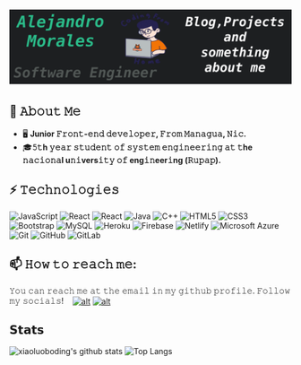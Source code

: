 <h1 align="center">
  <img src="https://github.com/alexbob17/alexbob17/blob/main/New%20Project.png?raw=true" alt="Alejandro Morales" />
</h1>

## :book: 𝙰𝚋𝚘𝚞𝚝 𝙼𝚎
- 🖥 **Junior 𝙵𝚛𝚘𝚗𝚝-𝚎𝚗𝚍 𝚍𝚎𝚟𝚎𝚕𝚘𝚙𝚎𝚛, 𝙵𝚛𝚘𝚖 𝙼𝚊𝚗𝚊𝚐𝚞𝚊, 𝙽𝚒𝚌.** 
- 🎓**𝟻𝚝h 𝚢𝚎𝚊𝚛 𝚜𝚝𝚞𝚍𝚎𝚗𝚝 𝚘𝚏 𝚜𝚢𝚜𝚝𝚎𝚖 𝚎𝚗𝚐𝚒𝚗𝚎𝚎𝚛𝚒𝚗𝚐 𝚊𝚝 𝚝he 𝚗𝚊𝚌𝚒𝚘𝚗𝚊l u𝚗𝚒vers𝚒𝚝𝚢 𝚘𝚏 eng𝚒𝚗eer𝚒ng (𝚁𝚞𝚙𝚊𝚙).**




## ⚡ 𝚃𝚎𝚌𝚑𝚗𝚘𝚕𝚘𝚐𝚒𝚎𝚜
![JavaScript](https://img.shields.io/badge/-JavaScript-white?style=flat-square&logo=javascript)
![React](https://img.shields.io/badge/-React-white?style=flat-square&logo=react)
![React](https://img.shields.io/badge/-Php-blue?style=flat-square&logo=php)
![Java](https://img.shields.io/badge/-java-E34A86?style=flat-square&logo=java)
![C++](https://img.shields.io/badge/-C++-00599C?style=flat-square&logo=c)
![HTML5](https://img.shields.io/badge/-HTML5-E34F26?style=flat-square&logo=html5&logoColor=white)
![CSS3](https://img.shields.io/badge/-CSS3-1572B6?style=flat-square&logo=css3)
![Bootstrap](https://img.shields.io/badge/-Bootstrap-563D7C?style=flat-square&logo=bootstrap)
![MySQL](https://img.shields.io/badge/-MySQL-black?style=flat-square&logo=mysql)
![Heroku](https://img.shields.io/badge/-Heroku-430098?style=flat-square&logo=heroku)
![Firebase](https://img.shields.io/badge/-Firebase-white?style=flat-square&logo=firebase)
![Netlify](https://img.shields.io/badge/-Netlify-black?style=flat-square&logo=netlify)
![Microsoft Azure](https://img.shields.io/badge/Microsoft%20Azure-232F7E?style=flat-square&logo=microsoft-azure)
![Git](https://img.shields.io/badge/-Git-black?style=flat-square&logo=git)
![GitHub](https://img.shields.io/badge/-GitHub-181717?style=flat-square&logo=github)
![GitLab](https://img.shields.io/badge/-GitLab-FCA121?style=flat-square&logo=gitlab)


## 📫 𝙷𝚘𝚠 𝚝𝚘 𝚛𝚎𝚊𝚌𝚑 𝚖𝚎:
𝚈𝚘𝚞 𝚌𝚊𝚗 𝚛𝚎𝚊𝚌𝚑 𝚖𝚎 𝚊𝚝 𝚝𝚑𝚎 𝚎𝚖𝚊𝚒𝚕 𝚒𝚗 𝚖𝚢 𝚐𝚒𝚝𝚑𝚞𝚋 𝚙𝚛𝚘𝚏𝚒𝚕𝚎. 𝙵𝚘𝚕𝚕𝚘𝚠 𝚖𝚢 𝚜𝚘𝚌𝚒𝚊𝚕𝚜!
[<img src="https://raw.githubusercontent.com/Raymo111/Raymo111/master/socials/linkedin.png" height="40em" align="center" alt="" title=""/>](https://www.linkedin.com/in/alejandro1817/)
[<img src="https://raw.githubusercontent.com/Raymo111/Raymo111/master/socials/twitter.svg" height="40em" align="center" alt="" title=""/>](https://twitter.com/kleosling)
[<img src="https://raw.githubusercontent.com/Raymo111/Raymo111/master/socials/instagram.svg" height="40em" align="center" alt="" title=""/>](https://www.instagram.com/alexito_s_morales/?hl=es)
[<img src="https://upload.wikimedia.org/wikipedia/commons/thumb/0/07/Quora_Q_icon_2015.svg/1200px-Quora_Q_icon_2015.svg.png" height="40em" align="center" alt="alt" title=""/>](https://es.quora.com/profile/Alejandro-Garcia-40)
[<img src="https://cdn.worldvectorlogo.com/logos/devto.svg" height="40em" align="center" alt="alt" title=""/>](https://dev.to/alexbob17)

## 𝗦𝘁𝗮𝘁𝘀

![xiaoluoboding's github stats](https://github-readme-stats.vercel.app/api?username=alexbob17&show_icons=true&theme=dark)
![Top Langs](https://github-readme-stats.vercel.app/api/top-langs/?username=alexbob17&hide=TeX&layout=compact)
